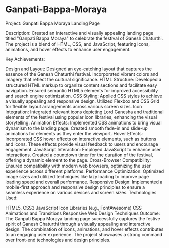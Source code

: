 # Ganpati-Bappa-Moraya

Project: Ganpati Bappa Moraya Landing Page

Description: Created an interactive and visually appealing landing page titled "Ganpati Bappa Moraya" to celebrate the festival of Ganesh Chaturthi. The project is a blend of HTML, CSS, and JavaScript, featuring icons, animations, and hover effects to enhance user engagement.

Key Achievements:

Design and Layout: Designed an eye-catching layout that captures the essence of the Ganesh Chaturthi festival. Incorporated vibrant colors and imagery that reflect the cultural significance.
HTML Structure: Developed a structured HTML markup to organize content sections and facilitate easy navigation. Ensured semantic HTML5 elements for improved accessibility and search engine optimization.
CSS Styling: Applied CSS styles to achieve a visually appealing and responsive design. Utilized Flexbox and CSS Grid for flexible layout arrangements across various screen sizes.
Icon Integration: Integrated relevant icons depicting Lord Ganesha and traditional elements of the festival using popular icon libraries, enhancing the visual storytelling.
Animation Effects: Implemented CSS animations to bring visual dynamism to the landing page. Created smooth fade-in and slide-up animations for elements as they enter the viewport.
Hover Effects: Incorporated CSS hover effects on interactive elements, such as buttons and icons. These effects provide visual feedback to users and encourage engagement.
JavaScript Interaction: Employed JavaScript to enhance user interactions. Created a countdown timer for the duration of the festival, offering a dynamic element to the page.
Cross-Browser Compatibility: Ensured compatibility with modern web browsers, optimizing the user experience across different platforms.
Performance Optimization: Optimized image sizes and utilized techniques like lazy loading to improve page loading speed and overall performance.
Responsive Design: Implemented a mobile-first approach and responsive design principles to ensure a seamless experience on various devices and screen sizes.
Technologies Used:

HTML5, CSS3
JavaScript
Icon Libraries (e.g., FontAwesome)
CSS Animations and Transitions
Responsive Web Design Techniques
Outcome: The Ganpati Bappa Moraya landing page successfully captures the festive spirit of Ganesh Chaturthi through a visually appealing and interactive design. The combination of icons, animations, and hover effects contributes to an engaging user experience. The project showcases a strong command over front-end technologies and design principles.

